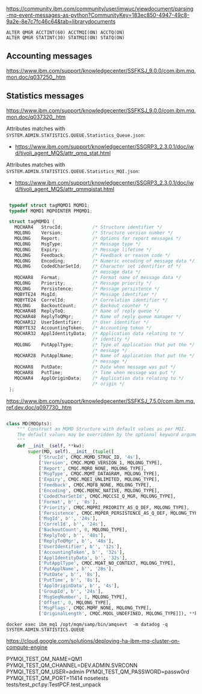 
https://community.ibm.com/community/user/imwuc/viewdocument/parsing-mq-event-messages-as-python?CommunityKey=183ec850-4947-49c8-9a2e-8e7c7fc46c64&tab=librarydocuments

```
ALTER QMGR ACCTINT(60) ACCTMQI(ON) ACCTQ(ON)
ALTER QMGR STATINT(30) STATMQI(ON) STATQ(ON)
```

## Accounting messages
https://www.ibm.com/support/knowledgecenter/SSFKSJ_9.0.0/com.ibm.mq.mon.doc/q037250_.htm


## Statistics messages
https://www.ibm.com/support/knowledgecenter/SSFKSJ_9.0.0/com.ibm.mq.mon.doc/q037320_.htm

Attributes matches with `SYSTEM.ADMIN.STATISTICS.QUEUE.Statistics_Queue.json`:
- https://www.ibm.com/support/knowledgecenter/SSGRP3_2.3.0.1/doc/iwd/tivoli_agent_MQS/attr_qmq_stat.html

Attributes matches with `SYSTEM.ADMIN.STATISTICS.QUEUE.Statistics_MQI.json`: 
- https://www.ibm.com/support/knowledgecenter/SSGRP3_2.3.0.1/doc/iwd/tivoli_agent_MQS/attr_qmmqistat.html

```c

 typedef struct tagMQMD1 MQMD1;
 typedef MQMD1 MQPOINTER PMQMD1;

 struct tagMQMD1 {
   MQCHAR4   StrucId;           /* Structure identifier */
   MQLONG    Version;           /* Structure version number */
   MQLONG    Report;            /* Options for report messages */
   MQLONG    MsgType;           /* Message type */
   MQLONG    Expiry;            /* Message lifetime */
   MQLONG    Feedback;          /* Feedback or reason code */
   MQLONG    Encoding;          /* Numeric encoding of message data */
   MQLONG    CodedCharSetId;    /* Character set identifier of */
                                /* message data */
   MQCHAR8   Format;            /* Format name of message data */
   MQLONG    Priority;          /* Message priority */
   MQLONG    Persistence;       /* Message persistence */
   MQBYTE24  MsgId;             /* Message identifier */
   MQBYTE24  CorrelId;          /* Correlation identifier */
   MQLONG    BackoutCount;      /* Backout counter */
   MQCHAR48  ReplyToQ;          /* Name of reply queue */
   MQCHAR48  ReplyToQMgr;       /* Name of reply queue manager */
   MQCHAR12  UserIdentifier;    /* User identifier */
   MQBYTE32  AccountingToken;   /* Accounting token */
   MQCHAR32  ApplIdentityData;  /* Application data relating to */
                                /* identity */
   MQLONG    PutApplType;       /* Type of application that put the */
                                /* message */
   MQCHAR28  PutApplName;       /* Name of application that put the */
                                /* message */
   MQCHAR8   PutDate;           /* Date when message was put */
   MQCHAR8   PutTime;           /* Time when message was put */
   MQCHAR4   ApplOriginData;    /* Application data relating to */
                                /* origin */
 };
```
https://www.ibm.com/support/knowledgecenter/SSFKSJ_7.5.0/com.ibm.mq.ref.dev.doc/q097730_.htm


```python

class MD(MQOpts):
    """ Construct an MQMD Structure with default values as per MQI.
    The default values may be overridden by the optional keyword arguments 'kw'.
    """
    def __init__(self, **kw):
        super(MD, self).__init__(tuple([
            ['StrucId', CMQC.MQMD_STRUC_ID, '4s'],
            ['Version', CMQC.MQMD_VERSION_1, MQLONG_TYPE],
            ['Report', CMQC.MQRO_NONE, MQLONG_TYPE],
            ['MsgType', CMQC.MQMT_DATAGRAM, MQLONG_TYPE],
            ['Expiry', CMQC.MQEI_UNLIMITED, MQLONG_TYPE],
            ['Feedback', CMQC.MQFB_NONE, MQLONG_TYPE],
            ['Encoding', CMQC.MQENC_NATIVE, MQLONG_TYPE],
            ['CodedCharSetId', CMQC.MQCCSI_Q_MGR, MQLONG_TYPE],
            ['Format', b'', '8s'],
            ['Priority', CMQC.MQPRI_PRIORITY_AS_Q_DEF, MQLONG_TYPE],
            ['Persistence', CMQC.MQPER_PERSISTENCE_AS_Q_DEF, MQLONG_TYPE],
            ['MsgId', b'', '24s'],
            ['CorrelId', b'', '24s'],
            ['BackoutCount', 0, MQLONG_TYPE],
            ['ReplyToQ', b'', '48s'],
            ['ReplyToQMgr', b'', '48s'],
            ['UserIdentifier', b'', '12s'],
            ['AccountingToken', b'', '32s'],
            ['ApplIdentityData', b'', '32s'],
            ['PutApplType', CMQC.MQAT_NO_CONTEXT, MQLONG_TYPE],
            ['PutApplName', b'', '28s'],
            ['PutDate', b'', '8s'],
            ['PutTime', b'', '8s'],
            ['ApplOriginData', b'', '4s'],
            ['GroupId', b'', '24s'],
            ['MsgSeqNumber', 1, MQLONG_TYPE],
            ['Offset', 0, MQLONG_TYPE],
            ['MsgFlags', CMQC.MQMF_NONE, MQLONG_TYPE],
            ['OriginalLength', CMQC.MQOL_UNDEFINED, MQLONG_TYPE]]), **kw)

```

```
docker exec ibm_mq1 /opt/mqm/samp/bin/amqsevt  -m datadog -q SYSTEM.ADMIN.STATISTICS.QUEUE
```



https://cloud.google.com/solutions/deploying-ha-ibm-mq-cluster-on-compute-engine


PYMQI_TEST_QM_NAME=QM1 PYMQI_TEST_QM_CHANNEL=DEV.ADMIN.SVRCONN PYMQI_TEST_QM_USER=admin PYMQI_TEST_QM_PASSWORD=passw0rd PYMQI_TEST_QM_PORT=11414 nosetests  tests/test_pcf.py:TestPCF.test_unpack
